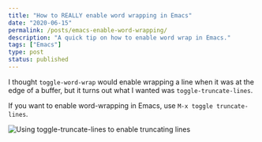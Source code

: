 ```yaml
---
title: "How to REALLY enable word wrapping in Emacs"
date: "2020-06-15"
permalink: /posts/emacs-enable-word-wrapping/
description: "A quick tip on how to enable word wrap in Emacs."
tags: ["Emacs"]
type: post
status: published
---
```


I thought `toggle-word-wrap` would enable wrapping a line when it was at the edge of a buffer, but it turns out what I wanted was `toggle-truncate-lines`.

If you want to enable word-wrapping in Emacs, use `M-x toggle truncate-lines`.

![Using toggle-truncate-lines to enable truncating lines](/img/emacs_toggle-truncate-lines.gif)

